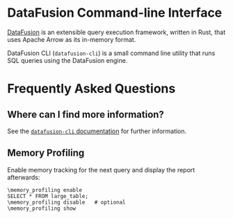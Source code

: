 <!---
  Licensed to the Apache Software Foundation (ASF) under one
  or more contributor license agreements.  See the NOTICE file
  distributed with this work for additional information
  regarding copyright ownership.  The ASF licenses this file
  to you under the Apache License, Version 2.0 (the
  "License"); you may not use this file except in compliance
  with the License.  You may obtain a copy of the License at

    http://www.apache.org/licenses/LICENSE-2.0

  Unless required by applicable law or agreed to in writing,
  software distributed under the License is distributed on an
  "AS IS" BASIS, WITHOUT WARRANTIES OR CONDITIONS OF ANY
  KIND, either express or implied.  See the License for the
  specific language governing permissions and limitations
  under the License.
-->

<!-- Note this file is included in the crates.io page as well https://crates.io/crates/datafusion-cli -->

# DataFusion Command-line Interface

[DataFusion](https://datafusion.apache.org/) is an extensible query execution framework, written in Rust, that uses Apache Arrow as its in-memory format.

DataFusion CLI (`datafusion-cli`) is a small command line utility that runs SQL queries using the DataFusion engine.

# Frequently Asked Questions

## Where can I find more information?

See the [`datafusion-cli` documentation](https://datafusion.apache.org/user-guide/cli/index.html) for further information.

## Memory Profiling

Enable memory tracking for the next query and display the report afterwards:

```text
\memory_profiling enable
SELECT * FROM large_table;
\memory_profiling disable   # optional
\memory_profiling show
```

